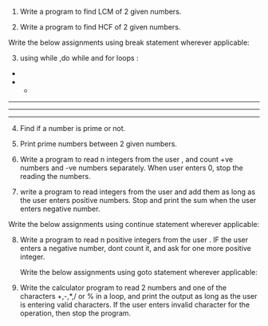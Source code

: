 1) Write a program to find LCM of 2 given  numbers.

2) Write a program to find HCF of 2 given numbers.

Write the below assignments using break statement wherever applicable:

3) using while ,do while and for loops :
*
* *
* * *
* * * *
* * * * *

4) Find if a number is prime or not.

5) Print prime numbers between 2 given numbers.

6) Write a program to read n integers from the user , and count +ve numbers and -ve numbers separately. When user enters 0, stop the reading the numbers.

7) write a program to read integers from the user and add them as long as the user enters positive numbers. Stop and print the sum when the user enters negative number.


  Write the below assignments using continue statement wherever applicable:

8) Write a program to read n positive integers from the user . IF the user enters a negative number, dont count it, and ask for one more positive  integer.

    Write the below assignments using goto statement wherever applicable:

9) Write the calculator program to read 2 numbers and one of the characters +,-,*,/ or % in a loop, and print the output as long as the user is entering valid characters. If the user enters invalid character for the operation, then stop the program. 

